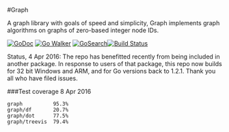 #Graph

A graph library with goals of speed and simplicity, Graph implements
graph algorithms on graphs of zero-based integer node IDs.

[![GoDoc](https://godoc.org/github.com/soniakeys/graph?status.svg)](https://godoc.org/github.com/soniakeys/graph) [![Go Walker](http://gowalker.org/api/v1/badge)](https://gowalker.org/github.com/soniakeys/graph) [![GoSearch](http://go-search.org/badge?id=github.com%2Fsoniakeys%2Fgraph)](http://go-search.org/view?id=github.com%2Fsoniakeys%2Fgraph)[![Build Status](https://travis-ci.org/soniakeys/graph.svg?branch=master)](https://travis-ci.org/soniakeys/graph)

Status, 4 Apr 2016:  The repo has benefitted recently from being included
in another package.  In response to users of that package, this repo now
builds for 32 bit Windows and ARM, and for Go versions back to 1.2.1.
Thank you all who have filed issues.

###Test coverage
8 Apr 2016
```
graph          95.3%
graph/df       20.7%
graph/dot      77.5%
graph/treevis  79.4%
```
